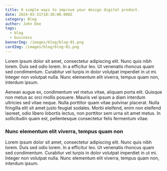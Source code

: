 ```yaml
---
title: 9 simple ways to improve your design digital product.
date: 2024-03-31T18:30:00.000Z
category: Blog
author: John Doe
tags:
  - blog
  - business
bannerImg: /images/blog/blog-01.png
cardImg: /images/blog/blog-01.png
---
```


Lorem ipsum dolor sit amet, consectetur adipiscing elit. Nunc quis nibh lorem. Duis sed odio lorem. In a efficitur leo. Ut venenatis rhoncus quam sed condimentum. Curabitur vel turpis in dolor volutpat imperdiet in ut mi. Integer non volutpat nulla. Nunc elementum elit viverra, tempus quam non, interdum ipsum.

Aenean augue ex, condimentum vel metus vitae, aliquam porta elit. Quisque non metus ac orci mollis posuere. Mauris vel ipsum a diam interdum ultricies sed vitae neque. Nulla porttitor quam vitae pulvinar placerat. Nulla fringilla elit sit amet justo feugiat sodales. Morbi eleifend, enim non eleifend laoreet, odio libero lobortis lectus, non porttitor sem urna sit amet metus. In sollicitudin quam est, pellentesque consectetur felis fermentum vitae.

### Nunc elementum elit viverra, tempus quam non

Lorem ipsum dolor sit amet, consectetur adipiscing elit. Nunc quis nibh lorem. Duis sed odio lorem. In a efficitur leo. Ut venenatis rhoncus quam sed condimentum. Curabitur vel turpis in dolor volutpat imperdiet in ut mi. Integer non volutpat nulla. Nunc elementum elit viverra, tempus quam non, interdum ipsum.
